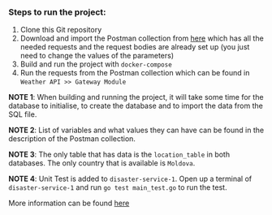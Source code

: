 ### Steps to run the project:

1. Clone this Git repository
2. Download and import the Postman collection from [here](https://github.com/ThatSalbert/PAD_LabWorks/blob/main/Resources/Postman/Weather%20API.postman_collection.json) which has all the needed requests and the request bodies are already set up (you just need to change the values of the parameters)
3. Build and run the project with `docker-compose`
4. Run the requests from the Postman collection which can be found in `Weather API >> Gateway Module`

 **NOTE 1**: When building and running the project, it will take some time for the database to initialise, to create the database and to import the data from the SQL file.

 **NOTE 2**: List of variables and what values they can have can be found in the description of the Postman collection.

 **NOTE 3**: The only table that has data is the `location_table` in both databases. The only country that is available is `Moldova`.

 **NOTE 4**: Unit Test is added to `disaster-service-1`. Open up a terminal of `disaster-service-1` and run `go test main_test.go` to run the test.

 More information can be found [here](https://github.com/ThatSalbert/PAD_LabWorks/blob/main/Resources/ProjectInfo.md)

